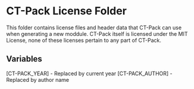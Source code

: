 # CT-Pack License Folder

This folder contains license files and header data that CT-Pack can use when generating a new moddule. CT-Pack itself is licensed under the MIT License, none of these licenses pertain to any part of CT-Pack.

## Variables

[CT-PACK_YEAR] - Replaced by current year
[CT-PACK_AUTHOR] - Replaced by author name